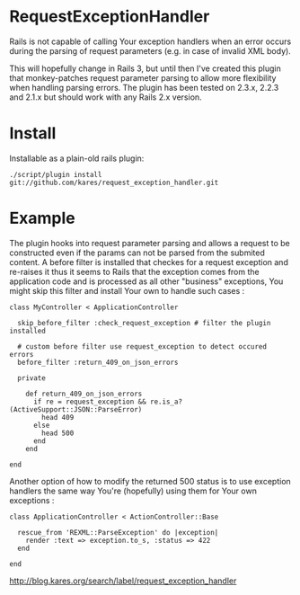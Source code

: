 RequestExceptionHandler
=======================

Rails is not capable of calling Your exception handlers when an error occurs
during the parsing of request parameters (e.g. in case of invalid XML body).

This will hopefully change in Rails 3, but until then I've created this plugin
that monkey-patches request parameter parsing to allow more flexibility when
handling parsing errors. The plugin has been tested on 2.3.x, 2.2.3 and 2.1.x
but should work with any Rails 2.x version.


Install
=======

Installable as a plain-old rails plugin:

    ./script/plugin install git://github.com/kares/request_exception_handler.git

Example
=======

The plugin hooks into request parameter parsing and allows a request to be
constructed even if the params can not be parsed from the submited content.
A before filter is installed that checkes for a request exception and re-raises
it thus it seems to Rails that the exception comes from the application code and
is processed as all other "business" exceptions, You might skip this filter and
install Your own to handle such cases :

    class MyController < ApplicationController

      skip_before_filter :check_request_exception # filter the plugin installed

      # custom before filter use request_exception to detect occured errors
      before_filter :return_409_on_json_errors

      private

        def return_409_on_json_errors
          if re = request_exception && re.is_a?(ActiveSupport::JSON::ParseError)
            head 409
          else
            head 500
          end
        end

    end

Another option of how to modify the returned 500 status is to use exception
handlers the same way You're (hopefully) using them for Your own exceptions :

    class ApplicationController < ActionController::Base

      rescue_from 'REXML::ParseException' do |exception|
        render :text => exception.to_s, :status => 422
      end

    end

http://blog.kares.org/search/label/request_exception_handler
